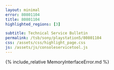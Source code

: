 ```yaml
---
layout: minimal
error: 80801104
title: 80801104
highlighted_regions: [3]

subtitle: Technical Service Bulletin
permalink: /tsb/sony/playstation5/80801104
css: /assets/css/highlight_page.css
js: /assets/js/consoleservicetool.js
---
```


{% include_relative MemoryInterfaceError.md %}
